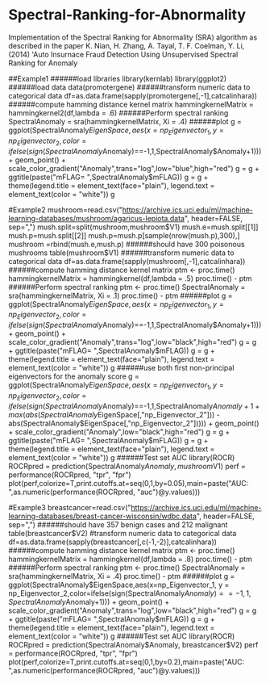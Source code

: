 # Spectral-Ranking-for-Abnormality

Implementation of the Spectral Ranking for Abnormality (SRA) algorithm as described in the paper
K. Nian, H. Zhang, A. Tayal, T. F. Coelman, Y. Li, (2014) 'Auto Insurnace Fraud Detection Using Unsupervised Spectral Ranking for Anomaly

##Example1
######load libraries
library(kernlab)
library(ggplot2)
######load data
data(promotergene)
######transform numeric data to categorical data
df=as.data.frame(sapply(promotergene[,-1],catcalinhara))
######compute hamming distance kernel matrix
hammingkernelMatrix = hammingkernel2(df,lambda = .6)
######Perform spectral ranking 
SpectralAnomaly = sra(hammingkernelMatrix, Xi = .4)
######plot
g = ggplot(SpectralAnomaly$EigenSpace,aes(x=np_Eigenvector_1, y = np_Eigenvector_2,color=ifelse(sign(SpectralAnomaly$Anomaly)==-1,1,SpectralAnomaly$Anomaly+1))) + geom_point() + scale_color_gradient("Anomaly",trans="log",low="blue",high="red")
g = g + ggtitle(paste("mFLAG= ",SpectralAnomaly$mFLAG))
g = g + theme(legend.title = element_text(face="plain"), legend.text = element_text(color = "white"))
g

#Example2
mushroom=read.csv("https://archive.ics.uci.edu/ml/machine-learning-databases/mushroom/agaricus-lepiota.data",   header=FALSE, sep=",")
mush.split=split(mushroom,mushroom$V1)
mush.e=mush.split[[1]]
mush.p=mush.split[[2]]
mush.p=mush.p[sample(nrow(mush.p),300),]
mushroom =rbind(mush.e,mush.p)
######should have 300 poisonous mushrooms
table(mushroom$V1)
######transform numeric data to categorical data
df=as.data.frame(sapply(mushroom[,-1],catcalinhara))
######compute hamming distance kernel matrix
ptm <- proc.time()
hammingkernelMatrix = hammingkernel(df,lambda = .5)
proc.time() - ptm
######Perform spectral ranking 
ptm <- proc.time()
SpectralAnomaly = sra(hammingkernelMatrix, Xi = .1)
proc.time() - ptm
######plot
g = ggplot(SpectralAnomaly$EigenSpace,aes(x=np_Eigenvector_1, y = np_Eigenvector_2,color=ifelse(sign(SpectralAnomaly$Anomaly)==-1,1,SpectralAnomaly$Anomaly+1))) + geom_point() + scale_color_gradient("Anomaly",trans="log",low="black",high="red")
g = g + ggtitle(paste("mFLAG= ",SpectralAnomaly$mFLAG))
g = g + theme(legend.title = element_text(face="plain"), legend.text = element_text(color = "white"))
g
######use both first non-principal eigenvectors for the anomaly score
g = ggplot(SpectralAnomaly$EigenSpace,aes(x=np_Eigenvector_1, y = np_Eigenvector_2,color=ifelse(sign(SpectralAnomaly$Anomaly)==-1,1,SpectralAnomaly$Anomaly+1+max(abs(SpectralAnomaly$EigenSpace[,"np_Eigenvector_2"])) - abs(SpectralAnomaly$EigenSpace[,"np_Eigenvector_2"])))) + geom_point() + scale_color_gradient("Anomaly",low="black",high="red")
g = g + ggtitle(paste("mFLAG= ",SpectralAnomaly$mFLAG))
g = g + theme(legend.title = element_text(face="plain"), legend.text = element_text(color = "white"))
g
######Test set AUC
library(ROCR)
ROCRpred = prediction(SpectralAnomaly$Anomaly, mushroom$V1)
perf = performance(ROCRpred, "tpr", "fpr")
plot(perf,colorize=T,print.cutoffs.at=seq(0,1,by=0.05),main=paste("AUC: ",as.numeric(performance(ROCRpred, "auc")@y.values)))

#Example3
breastcancer=read.csv("https://archive.ics.uci.edu/ml/machine-learning-databases/breast-cancer-wisconsin/wdbc.data",   header=FALSE, sep=",")
######should have 357 benign cases and 212 malignant
table(breastcancer$V2)
#transform numeric data to categorical data
df=as.data.frame(sapply(breastcancer[,c(-1,-2)],catcalinhara))
######compute hamming distance kernel matrix
ptm <- proc.time()
hammingkernelMatrix = hammingkernel(df,lambda = .8)
proc.time() - ptm
######Perform spectral ranking 
ptm <- proc.time()
SpectralAnomaly = sra(hammingkernelMatrix, Xi = .4)
proc.time() - ptm
######plot
g = ggplot(SpectralAnomaly$EigenSpace,aes(x=np_Eigenvector_1, y = np_Eigenvector_2,color=ifelse(sign(SpectralAnomaly$Anomaly)==-1,1,SpectralAnomaly$Anomaly+1))) + geom_point() + scale_color_gradient("Anomaly",trans="log",low="black",high="red")
g = g + ggtitle(paste("mFLAG= ",SpectralAnomaly$mFLAG))
g = g + theme(legend.title = element_text(face="plain"), legend.text = element_text(color = "white"))
g
######Test set AUC
library(ROCR)
ROCRpred = prediction(SpectralAnomaly$Anomaly, breastcancer$V2)
perf = performance(ROCRpred, "tpr", "fpr")
plot(perf,colorize=T,print.cutoffs.at=seq(0,1,by=0.2),main=paste("AUC: ",as.numeric(performance(ROCRpred, "auc")@y.values)))
